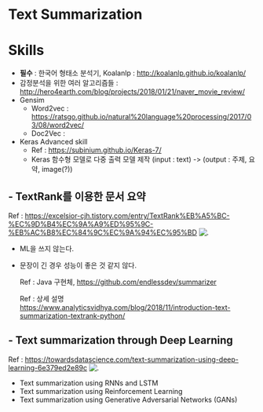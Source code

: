 # Text Summarization 

# Skills
- <strong>필수</strong> : 한국어 형태소 분석기, Koalanlp : http://koalanlp.github.io/koalanlp/
- 감정분석을 위한 여러 알고리즘들 : http://hero4earth.com/blog/projects/2018/01/21/naver_movie_review/
- Gensim
  - Word2vec : https://ratsgo.github.io/natural%20language%20processing/2017/03/08/word2vec/
  - Doc2Vec : 
- Keras Advanced skill
  - Ref : https://subinium.github.io/Keras-7/
  - Keras 함수형 모델로 다중 출력 모델 제작
    (input : text) -> (output : 주제, 요약, image(?))

## - TextRank를 이용한 문서 요약
Ref : https://excelsior-cjh.tistory.com/entry/TextRank%EB%A5%BC-%EC%9D%B4%EC%9A%A9%ED%95%9C-%EB%AC%B8%EC%84%9C%EC%9A%94%EC%95%BD
![.](https://img1.daumcdn.net/thumb/R1280x0/?scode=mtistory2&fname=http%3A%2F%2Fcfile10.uf.tistory.com%2Fimage%2F24526C50593D75B30A550D)
- ML을 쓰지 않는다.
- 문장이 긴 경우 성능이 좋은 것 같지 않다.

  Ref : Java 구현체, https://github.com/endlessdev/summarizer

  Ref : 상세 설명 https://www.analyticsvidhya.com/blog/2018/11/introduction-text-summarization-textrank-python/


## - Text summarization through Deep Learning
Ref : https://towardsdatascience.com/text-summarization-using-deep-learning-6e379ed2e89c
![.](https://miro.medium.com/max/2116/1*w0Qb_5atARbmbEeyW4ok7A.png)

- Text summarization using RNNs and LSTM
- Text summarization using Reinforcement Learning
- Text summarization using Generative Adversarial Networks (GANs)
